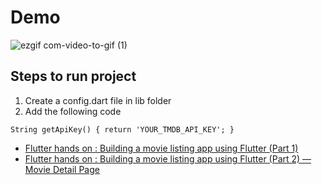# Demo

![ezgif com-video-to-gif (1)](https://user-images.githubusercontent.com/7893859/62185427-1de14880-b380-11e9-88c6-ee408c66323f.gif)

## Steps to run project
1. Create a config.dart file in lib folder
2. Add the following code

`String getApiKey() {
  return 'YOUR_TMDB_API_KEY';
}
`

- [Flutter hands on : Building a movie listing app using Flutter (Part 1)](https://blog.usejournal.com/flutter-hands-on-building-a-movie-listing-app-using-flutter-part-1-c2b22d9be6b8)
- [Flutter hands on : Building a movie listing app using Flutter (Part 2) — Movie Detail Page](https://medium.com/@anujguptawork/flutter-hands-on-building-a-movie-listing-app-using-flutter-part-2-movie-detail-page-12ef9c7e95cc)
